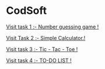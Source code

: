 # CodSoft

<a href="https://drive.google.com/file/d/1kPMoIVX4tWVicnKezAaU_tYiik6yMqMj/view?usp=drive_link">Visit task 1 :- Number guessing game  !</a>


<a href="https://drive.google.com/file/d/1GYjzEM5gmh10lqxPjYgRT95a3xYNzpb6/view?usp=drive_link"> Visit Task 2 :- Simple Calculator.!<a>


<a href="https://drive.google.com/file/d/1cUOpz-VTGS3YgmRoaHX-x85lbEfL_AlD/view?usp=drive_link">Visit task 3 :- Tic - Tac - Toe  !</a>



<a href="https://drive.google.com/file/d/12UwGzLafNKXp6YIoz6lfYlxCk9IDEst4/view?usp=drive_link">Visit task 4 :- TO-DO LIST  !</a>
